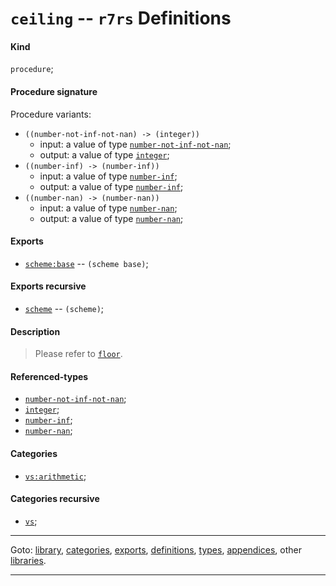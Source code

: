 

<a id='definition__r7rs__ceiling'></a>

# `ceiling` -- `r7rs` Definitions


<a id='definition__r7rs__ceiling__kind'></a>

#### Kind

`procedure`;


<a id='definition__r7rs__ceiling__procedure-signature'></a>

#### Procedure signature

Procedure variants:
 * `((number-not-inf-not-nan) -> (integer))`
   * input: a value of type [`number-not-inf-not-nan`](../../r7rs/types/number-not-inf-not-nan.md#type__r7rs__number-not-inf-not-nan);
   * output: a value of type [`integer`](../../r7rs/types/integer.md#type__r7rs__integer);
 * `((number-inf) -> (number-inf))`
   * input: a value of type [`number-inf`](../../r7rs/types/number-inf.md#type__r7rs__number-inf);
   * output: a value of type [`number-inf`](../../r7rs/types/number-inf.md#type__r7rs__number-inf);
 * `((number-nan) -> (number-nan))`
   * input: a value of type [`number-nan`](../../r7rs/types/number-nan.md#type__r7rs__number-nan);
   * output: a value of type [`number-nan`](../../r7rs/types/number-nan.md#type__r7rs__number-nan);


<a id='definition__r7rs__ceiling__exports'></a>

#### Exports

 * [`scheme:base`](../../r7rs/exports/scheme_3a_base.md#export__r7rs__scheme_3a_base) -- `(scheme base)`;


<a id='definition__r7rs__ceiling__exports-recursive'></a>

#### Exports recursive

 * [`scheme`](../../r7rs/exports/scheme.md#export__r7rs__scheme) -- `(scheme)`;


<a id='definition__r7rs__ceiling__description'></a>

#### Description

> Please refer to [`floor`](../../r7rs/definitions/floor.md#definition__r7rs__floor).


<a id='definition__r7rs__ceiling__referenced-types'></a>

#### Referenced-types

 * [`number-not-inf-not-nan`](../../r7rs/types/number-not-inf-not-nan.md#type__r7rs__number-not-inf-not-nan);
 * [`integer`](../../r7rs/types/integer.md#type__r7rs__integer);
 * [`number-inf`](../../r7rs/types/number-inf.md#type__r7rs__number-inf);
 * [`number-nan`](../../r7rs/types/number-nan.md#type__r7rs__number-nan);


<a id='definition__r7rs__ceiling__categories'></a>

#### Categories

 * [`vs:arithmetic`](../../r7rs/categories/vs_3a_arithmetic.md#category__r7rs__vs_3a_arithmetic);


<a id='definition__r7rs__ceiling__categories-recursive'></a>

#### Categories recursive

 * [`vs`](../../r7rs/categories/vs.md#category__r7rs__vs);

----

Goto: [library](../../r7rs/_index.md#library__r7rs), [categories](../../r7rs/categories/_index.md#toc__r7rs__categories), [exports](../../r7rs/exports/_index.md#toc__r7rs__exports), [definitions](../../r7rs/definitions/_index.md#toc__r7rs__definitions), [types](../../r7rs/types/_index.md#toc__r7rs__types), [appendices](../../r7rs/appendices/_index.md#toc__r7rs__appendices), other [libraries](../../_libraries.md#toc__libraries).

----

